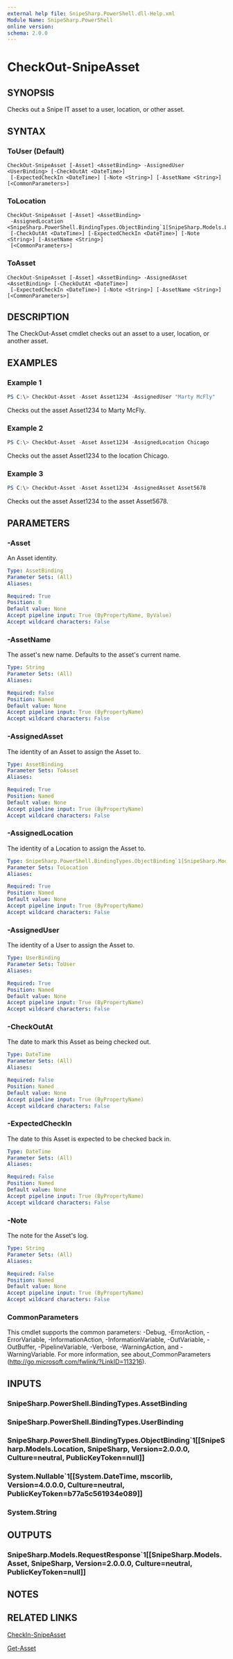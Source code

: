 ```yaml
---
external help file: SnipeSharp.PowerShell.dll-Help.xml
Module Name: SnipeSharp.PowerShell
online version:
schema: 2.0.0
---
```


# CheckOut-SnipeAsset

## SYNOPSIS
Checks out a Snipe IT asset to a user, location, or other asset.

## SYNTAX

### ToUser (Default)
```
CheckOut-SnipeAsset [-Asset] <AssetBinding> -AssignedUser <UserBinding> [-CheckOutAt <DateTime>]
 [-ExpectedCheckIn <DateTime>] [-Note <String>] [-AssetName <String>] [<CommonParameters>]
```

### ToLocation
```
CheckOut-SnipeAsset [-Asset] <AssetBinding>
 -AssignedLocation <SnipeSharp.PowerShell.BindingTypes.ObjectBinding`1[SnipeSharp.Models.Location]>
 [-CheckOutAt <DateTime>] [-ExpectedCheckIn <DateTime>] [-Note <String>] [-AssetName <String>]
 [<CommonParameters>]
```

### ToAsset
```
CheckOut-SnipeAsset [-Asset] <AssetBinding> -AssignedAsset <AssetBinding> [-CheckOutAt <DateTime>]
 [-ExpectedCheckIn <DateTime>] [-Note <String>] [-AssetName <String>] [<CommonParameters>]
```

## DESCRIPTION
The CheckOut-Asset cmdlet checks out an asset to a user, location, or another asset.

## EXAMPLES

### Example 1
```powershell
PS C:\> CheckOut-Asset -Asset Asset1234 -AssignedUser "Marty McFly"
```

Checks out the asset Asset1234 to Marty McFly.

### Example 2
```powershell
PS C:\> CheckOut-Asset -Asset Asset1234 -AssignedLocation Chicago
```

Checks out the asset Asset1234 to the location Chicago.

### Example 3
```powershell
PS C:\> CheckOut-Asset -Asset Asset1234 -AssignedAsset Asset5678
```

Checks out the asset Asset1234 to the asset Asset5678.

## PARAMETERS

### -Asset
An Asset identity.

```yaml
Type: AssetBinding
Parameter Sets: (All)
Aliases:

Required: True
Position: 0
Default value: None
Accept pipeline input: True (ByPropertyName, ByValue)
Accept wildcard characters: False
```

### -AssetName
The asset's new name. Defaults to the asset's current name.

```yaml
Type: String
Parameter Sets: (All)
Aliases:

Required: False
Position: Named
Default value: None
Accept pipeline input: True (ByPropertyName)
Accept wildcard characters: False
```

### -AssignedAsset
The identity of an Asset to assign the Asset to.

```yaml
Type: AssetBinding
Parameter Sets: ToAsset
Aliases:

Required: True
Position: Named
Default value: None
Accept pipeline input: True (ByPropertyName)
Accept wildcard characters: False
```

### -AssignedLocation
The identity of a Location to assign the Asset to.

```yaml
Type: SnipeSharp.PowerShell.BindingTypes.ObjectBinding`1[SnipeSharp.Models.Location]
Parameter Sets: ToLocation
Aliases:

Required: True
Position: Named
Default value: None
Accept pipeline input: True (ByPropertyName)
Accept wildcard characters: False
```

### -AssignedUser
The identity of a User to assign the Asset to.

```yaml
Type: UserBinding
Parameter Sets: ToUser
Aliases:

Required: True
Position: Named
Default value: None
Accept pipeline input: True (ByPropertyName)
Accept wildcard characters: False
```

### -CheckOutAt
The date to mark this Asset as being checked out.

```yaml
Type: DateTime
Parameter Sets: (All)
Aliases:

Required: False
Position: Named
Default value: None
Accept pipeline input: True (ByPropertyName)
Accept wildcard characters: False
```

### -ExpectedCheckIn
The date to this Asset is expected to be checked back in.

```yaml
Type: DateTime
Parameter Sets: (All)
Aliases:

Required: False
Position: Named
Default value: None
Accept pipeline input: True (ByPropertyName)
Accept wildcard characters: False
```

### -Note
The note for the Asset's log.

```yaml
Type: String
Parameter Sets: (All)
Aliases:

Required: False
Position: Named
Default value: None
Accept pipeline input: True (ByPropertyName)
Accept wildcard characters: False
```

### CommonParameters
This cmdlet supports the common parameters: -Debug, -ErrorAction, -ErrorVariable, -InformationAction, -InformationVariable, -OutVariable, -OutBuffer, -PipelineVariable, -Verbose, -WarningAction, and -WarningVariable. For more information, see about_CommonParameters (http://go.microsoft.com/fwlink/?LinkID=113216).

## INPUTS

### SnipeSharp.PowerShell.BindingTypes.AssetBinding

### SnipeSharp.PowerShell.BindingTypes.UserBinding

### SnipeSharp.PowerShell.BindingTypes.ObjectBinding`1[[SnipeSharp.Models.Location, SnipeSharp, Version=2.0.0.0, Culture=neutral, PublicKeyToken=null]]

### System.Nullable`1[[System.DateTime, mscorlib, Version=4.0.0.0, Culture=neutral, PublicKeyToken=b77a5c561934e089]]

### System.String

## OUTPUTS

### SnipeSharp.Models.RequestResponse`1[[SnipeSharp.Models.Asset, SnipeSharp, Version=2.0.0.0, Culture=neutral, PublicKeyToken=null]]

## NOTES

## RELATED LINKS

[CheckIn-SnipeAsset](CheckIn-SnipeAsset.md)

[Get-Asset](Get-Asset.md)
